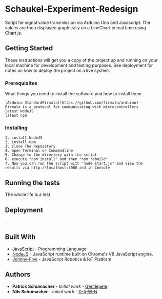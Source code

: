 # Schaukel-Experiment-Redesign

Script for signal value transmission via Arduino Uno and Javascript. The values are then displayed graphically on a LineChart in real time using Chart.js.

## Getting Started

These instructions will get you a copy of the project up and running on your local machine for development and testing purposes. See deployment for notes on how to deploy the project on a live system.

### Prerequisites

What things you need to install the software and how to install them

```
[Arduino StandardFirmata](https://github.com/firmata/arduino) - Firmata is a protocol for communicating with microcontrollers
latest NodeJS
latest npm
```

### Installing

```
1. install NodeJS
2. install npm
3. Clone The Repository
4. open Terminal or Commandline 
5. Change to the directory with the script
6. execute "npm install" and then "npm rebuild"
7. Now you can run the script with "node start.js" and view the results via http://localhost:3000 and in Console
```

## Running the tests

The whole life is a test

## Deployment

...

## Built With

* [JavaScript](https://www.javascript.com/) - Programming Language
* [NodeJS](https://maven.apache.org/) - JavaScript runtime built on Chrome's V8 JavaScript engine.
* [Johnny-Five](https://github.com/rwaldron/johnny-five/wiki/Getting-Started) - JavaScript Robotics & IoT Platform



## Authors

* **Patrick Schumacher** - *Initial work* - [Gentlepete](https://github.com/Gentlepete)
* **Nils Schumacher** - *Initial work* - [D-A-W-N](https://github.com/D-A-W-N)
